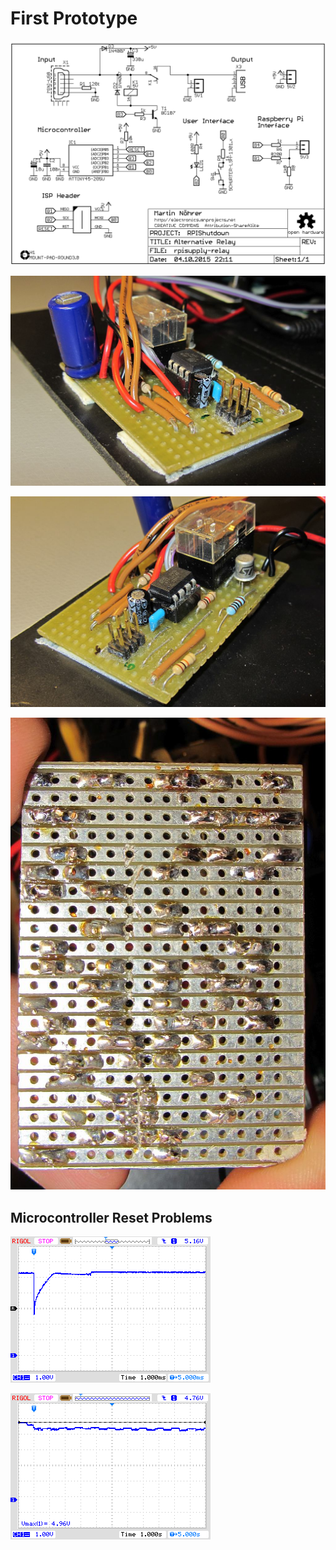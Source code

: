 First Prototype
========================


![](img/schematic-relais.png)

![](img/photos/board-left.JPG)

![](img/photos/board-right.JPG)
   
![](img/photos/solderside.JPG)




Microcontroller Reset Problems
------------------------------

![](img/powersupply/vcc-before.png)

![](img/powersupply/vcc-after.png)